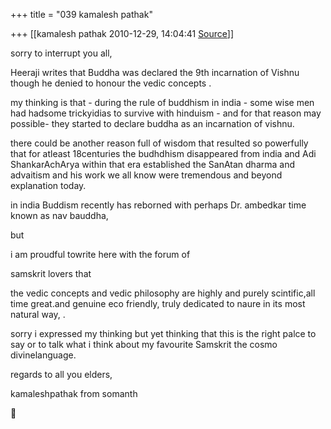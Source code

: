 +++
title = "039 kamalesh pathak"

+++
[[kamalesh pathak	2010-12-29, 14:04:41 [Source](https://groups.google.com/g/samskrita/c/0QvRNik3Y40)]]



sorry to interrupt you all,

Heeraji writes that Buddha was declared the 9th incarnation of Vishnu though he denied to honour the vedic concepts .

my thinking is that - during the rule of buddhism in india - some wise men had hadsome trickyidias to survive with hinduism - and for that reason may possible- they started to declare buddha as an incarnation of vishnu.

there could be another reason full of wisdom that resulted so powerfully that for atleast 18centuries the budhdhism disappeared from india and Adi ShankarAchArya within that era established the SanAtan dharma and advaitism and his work we all know were tremendous and beyond explanation today.

in india Buddism recently has reborned with perhaps Dr. ambedkar time known as nav bauddha,

 but

i am proudful towrite
here with the forum of

samskrit lovers that



the vedic concepts and vedic philosophy are highly and purely scintific,all time great.and genuine eco friendly, truly dedicated to naure in its most natural way, .



sorry i expressed my thinking but yet thinking that this is the right palce to say or to talk what i think about my favourite Samskrit the cosmo divinelanguage.



regards to all you elders,

kamaleshpathak from somanth  
  



